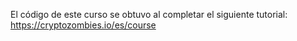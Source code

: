 El código de este curso se obtuvo al completar el siguiente tutorial: https://cryptozombies.io/es/course
